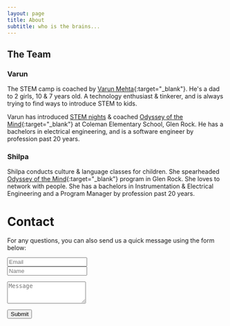 ```yaml
---
layout: page
title: About
subtitle: who is the brains...
---
```


## The Team

### Varun

The STEM camp is coached by [Varun Mehta](https://linkedin.com/in/varunrmehta){:target="_blank"}. He's a dad to 2 girls, 10 & 7 years old. A technology enthusiast & tinkerer, and is always trying to find ways to introduce STEM to kids.

Varun has introduced [STEM nights](/shop) & coached [Odyssey of the Mind](https://www.odysseyofthemind.com/){:target="_blank"} at Coleman Elementary School, Glen Rock. He has a bachelors in electrical engineering, and is a software engineer by profession past 20 years.

### Shilpa
Shilpa conducts culture & language classes for children. She spearheaded [Odyssey of the Mind](https://www.odysseyofthemind.com/){:target="_blank"} program in Glen Rock. She loves to network with people. She has a bachelors in Instrumentation & Electrical Engineering and a Program Manager by profession past 20 years.

# Contact

<form action="https://formspree.io/f/xpzwedgw" method="POST" class="form" id="contact-form">
  <p>For any questions, you can also send us a quick message using the form below:</p>
  <p>
  <div class="row">
    <div class="col-xs-6">
      <input type="email" name="email_from" class="form-control input-lg" placeholder="Email" title="Email">
    </div>
    <div class="col-xs-6">
      <input type="text" name="name" class="form-control input-lg" placeholder="Name" title="Name">
    </div>
  </div>
  </p>
  <input type="hidden" name="_subject" value="New submission from braineatingmachines.com">
  <p>
  <textarea type="text" name="message" class="form-control input-lg" placeholder="Message" title="Message" required="required" rows="3"></textarea>
  </p>
  <input type="text" name="_gotcha" style="display:none">
  <input type="hidden" name="_next" value="?message=Your message was sent successfully, thanks!">
  <p style="align:right">
  <button type="submit" class="btn btn-lg btn-primary">Submit</button>
  </p>
</form>
